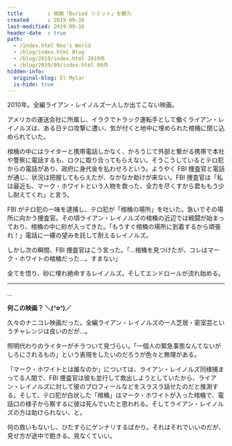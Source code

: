 ```yaml
---
title        : 映画「Buried リミット」を観た
created      : 2019-09-16
last-modified: 2019-09-16
header-date  : true
path:
  - /index.html Neo's World
  - /blog/index.html Blog
  - /blog/2019/index.html 2019年
  - /blog/2019/09/index.html 09月
hidden-info:
  original-blog: El Mylar
  is-hide: true
---
```


2010年。全編ライアン・レイノルズ一人しか出てこない映画。

アメリカの運送会社に所属し、イラクでトラック運転手として働くライアン・レイノルズは、ある日テロ攻撃に遭い、気が付くと地中に埋められた棺桶に閉じ込められていた。

棺桶の中にはライターと携帯電話しかなく、かろうじて外部と繋がる携帯で本社や警察に電話するも、ロクに取り合ってもらえない。そうこうしているとテロ犯からの電話があり、政府に身代金を払わせろという。ようやく FBI 捜査官と電話が通じ、状況は把握してもらえたが、なかなか助けが来ない。FBI 捜査官は「私は最近も、マーク・ホワイトという人物を救った、全力を尽くすから君ももう少し耐えてくれ」と言う。

FBI がテロ犯の一味を逮捕し、テロ犯が「棺桶の場所」を吐いた。急いでその場所に向かう捜査官。その頃ライアン・レイノルズの棺桶の近辺では戦闘が始まっており、棺桶の中に砂が入ってきた。「もうすぐ棺桶の場所に到着するから頑張れ！」電話に一縷の望みを託して耐えるレイノルズ。

しかし次の瞬間、FBI 捜査官はこう言った。「…棺桶を見つけたが、コレはマーク・ホワイトの棺桶だった…。すまない」

全てを悟り、砂に埋れ絶命するレイノルズ。そしてエンドロールが流れ始める。

---

…

__何この映画？ ＼(^o^)／__

久々のナニコレ映画だった。全編ライアン・レイノルズの一人芝居・密室芸というチャレンジは良いのだが…。

照明代わりのライターがチラついて見づらい。「一個人の緊急事態なんてないがしろにされるもの」という表現をしたいのだろうが色々と無理がある。

「マーク・ホワイトとは誰なのか」については、ライアン・レイノルズ同様捕まってる人間で、FBI 捜査官は彼も並行して救出しようとしていたから、ライアン・レイノルズに対して彼のプロフィールなどをスラスラ話せたのだと推測する。そして、テロ犯が白状した「棺桶」はマーク・ホワイトが入った棺桶で、電話口の様子から察するに彼は死んでいたと思われる。そしてライアン・レイノルズの方は助けられない、と。

何の救いもないし、ひたすらにゲンナリするばかり。それはそれでいいのだが、見せ方が途中で飽きる。見なくていい。
